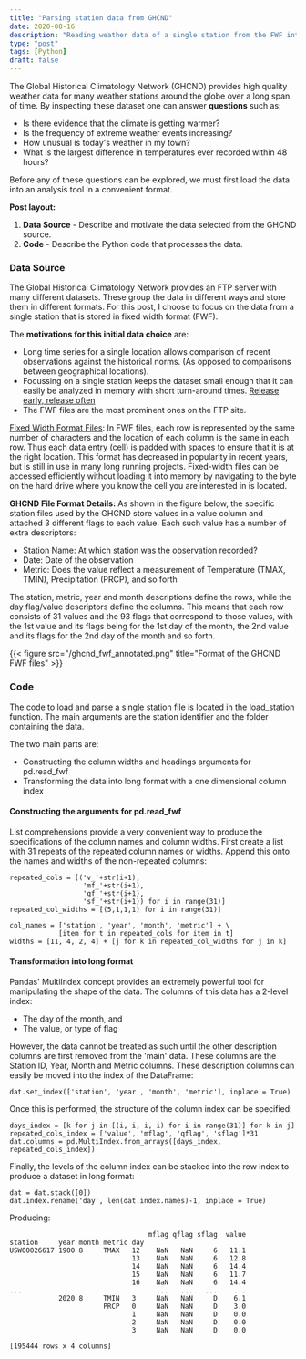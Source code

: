 ```yaml
---
title: "Parsing station data from GHCND"
date: 2020-08-16
description: "Reading weather data of a single station from the FWF into a Pandas DataFrame"
type: "post"
tags: [Python]
draft: false
---
```


The Global Historical Climatology Network (GHCND) provides high quality weather data for many weather stations around the globe over a long span of time. By inspecting these dataset one can answer **questions** such as:

- Is there evidence that the climate is getting warmer?
- Is the frequency of extreme weather events increasing?
- How unusual is today's weather in my town?
- What is the largest difference in temperatures ever recorded within 48 hours?

Before any of these questions can be explored, we must first load the data into an analysis tool in a convenient format.

**Post layout:** 

1. **Data Source** - Describe and motivate the data selected from the GHCND source. 
2. **Code** - Describe the Python code that processes the data.

### Data Source

The Global Historical Climatology Network provides an FTP server with many different datasets. These group the data in different ways and store them in different formats. For this post, I choose to focus on the data from a single station that is stored in fixed width format (FWF).

The **motivations for this initial data choice** are: 

- Long time series for a single location allows comparison of recent observations against the historical norms. (As opposed to comparisons between geographical locations).
- Focussing on a single station keeps the dataset small enough that it can easily be analyzed in memory with short turn-around times. [Release early, release often](https://en.wikipedia.org/wiki/Release_early,_release_often)
- The FWF files are the most prominent ones on the FTP site.

[Fixed Width Format Files](https://www.softinterface.com/Convert-XLS/Features/Fixed-Width-Text-File-Definition.htm): In FWF files, each row is represented by the same number of characters and the location of each column is the same in each row. Thus each data entry (cell) is padded with spaces to ensure that it is at the right location. This format has decreased in popularity in recent years, but is still in use in many long running projects. Fixed-width files can be accessed efficiently without loading it into memory by navigating to the byte on the hard drive where you know the cell you are interested in is located.

**GHCND File Format Details:** As shown in the figure below, the specific station files used by the GHCND store values in a value column and attached 3 different flags to each value. Each such value has a number of extra descriptors:

- Station Name: At which station was the observation recorded?
- Date: Date of the observation
- Metric: Does the value reflect a measurement of Temperature (TMAX, TMIN), Precipitation (PRCP), and so forth

The station, metric, year and month descriptions define the rows, while the day flag/value descriptors define the columns. This means that each row consists of 31 values and the 93 flags that correspond to those values, with the 1st value and its flags being for the 1st day of the month, the 2nd value and its flags for the 2nd day of the month and so forth.

{{< figure src="/ghcnd_fwf_annotated.png" title="Format of the GHCND FWF files" >}}

### Code

The code to load and parse a single station file is located in the load_station function. The main arguments are the station identifier and the folder containing the data.

The two main parts are:

- Constructing the column widths and headings arguments for pd.read_fwf
- Transforming the data into long format with a one dimensional column index

#### Constructing the arguments for pd.read_fwf

List comprehensions provide a very convenient way to produce the specifications of the column names and column widths. First create a list with 31 repeats of the repeated column names or widths. Append this onto the names and widths of the non-repeated columns:

```
repeated_cols = [('v_'+str(i+1), 
                  'mf_'+str(i+1), 
                  'qf_'+str(i+1), 
                  'sf_'+str(i+1)) for i in range(31)]
repeated_col_widths = [(5,1,1,1) for i in range(31)]

col_names = ['station', 'year', 'month', 'metric'] + \
            [item for t in repeated_cols for item in t]
widths = [11, 4, 2, 4] + [j for k in repeated_col_widths for j in k]
```

#### Transformation into long format

Pandas' MultiIndex concept provides an extremely powerful tool for manipulating the shape of the data. The columns of this data has a 2-level index:

- The day of the month, and
- The value, or type of flag

However, the data cannot be treated as such until the other description columns are first removed from the 'main' data. These columns are the Station ID, Year, Month and Metric columns. These description columns can easily be moved into the index of the DataFrame:

```
dat.set_index(['station', 'year', 'month', 'metric'], inplace = True)
```

Once this is performed, the structure of the column index can be specified:

```
days_index = [k for j in [(i, i, i, i) for i in range(31)] for k in j]
repeated_cols_index = ['value', 'mflag', 'qflag', 'sflag']*31
dat.columns = pd.MultiIndex.from_arrays([days_index, repeated_cols_index])
```

Finally, the levels of the column index can be stacked into the row index to produce a dataset in long format:

```
dat = dat.stack([0])
dat.index.rename('day', len(dat.index.names)-1, inplace = True)
```

Producing:

                                      mflag qflag sflag  value
    station     year month metric day
    USW00026617 1900 8     TMAX   12    NaN   NaN     6   11.1
                                  13    NaN   NaN     6   12.8
                                  14    NaN   NaN     6   14.4
                                  15    NaN   NaN     6   11.7
                                  16    NaN   NaN     6   14.4
    ...                                 ...   ...   ...    ...
                2020 8     TMIN   3     NaN   NaN     D    6.1
                           PRCP   0     NaN   NaN     D    3.0
                                  1     NaN   NaN     D    0.0
                                  2     NaN   NaN     D    0.0
                                  3     NaN   NaN     D    0.0
                                        
    [195444 rows x 4 columns]                                 

